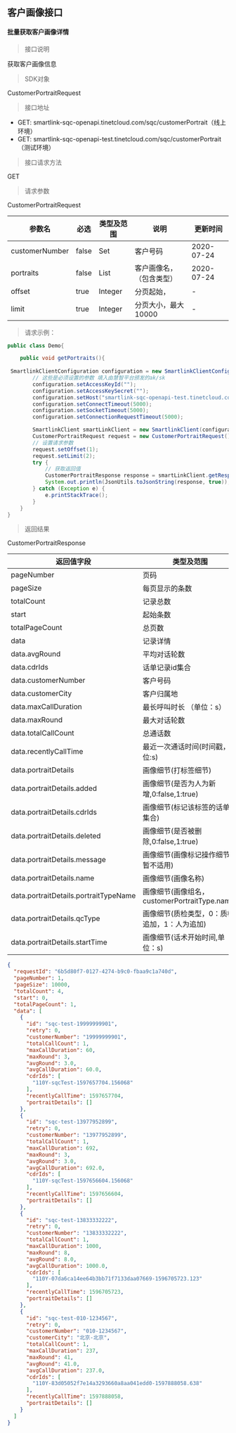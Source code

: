 ## 客户画像接口

#### 批量获取客户画像详情

> 接口说明

获取客户画像信息

> SDK对象

CustomerPortraitRequest

> 接口地址

- GET: smartlink-sqc-openapi.tinetcloud.com/sqc/customerPortrait（线上环境）
- GET: smartlink-sqc-openapi-test.tinetcloud.com/sqc/customerPortrait（测试环境）

> 接口请求方法

GET

> 请求参数

CustomerPortraitRequest


| 参数名         | 必选  | 类型及范围   | 说明                     | 更新时间   |
| -------------- | ----- | ------------ | ------------------------ | ---------- |
| customerNumber | false | Set<String>  | 客户号码                 | 2020-07-24 |
| portraits      | false | List<String> | 客户画像名，（包含类型） | 2020-07-24 |
| offset         | true  | Integer      | 分页起始，               | -          |
| limit          | true  | Integer      | 分页大小，最大 10000     | -          |

> 请求示例：
```java
public class Demo{

    public void getPortraits(){
    
 SmartlinkClientConfiguration configuration = new SmartlinkClientConfiguration();
        // 这些是必须设置的参数 填入由慧智平台颁发的ak/sk
        configuration.setAccessKeyId("");
        configuration.setAccessKeySecret("");
        configuration.setHost("smartlink-sqc-openapi-test.tinetcloud.com", 80);
        configuration.setConnectTimeout(5000);
        configuration.setSocketTimeout(5000);
        configuration.setConnectionRequestTimeout(5000);

        SmartlinkClient smartLinkClient = new SmartlinkClient(configuration);
        CustomerPortraitRequest request = new CustomerPortraitRequest();
        // 设置请求参数
        request.setOffset(1);
        request.setLimit(2);
        try {
            // 获取返回值
            CustomerPortraitResponse response = smartLinkClient.getResponseModel(request);
            System.out.println(JsonUtils.toJsonString(response, true));
        } catch (Exception e) {
            e.printStackTrace();
        }
    }
}
```

> 返回结果

CustomerPortraitResponse

| 返回值字段                            | 类型及范围                                    | 说明                 |
| ------------------------------------- | --------------------------------------------- | -------------------- |
| pageNumber                            | 页码                                          | Double               |
| pageSize                              | 每页显示的条数                                | Double               |
| totalCount                            | 记录总数                                      | Double               |
| start                                 | 起始条数                                      | Double               |
| totalPageCount                        | 总页数                                        | Double               |
| data                                  | 记录详情                                      | Double               |
| data.avgRound                         | 平均对话轮数                                  | Double               |
| data.cdrIds                           | 话单记录id集合                                | List<String>         |
| data.customerNumber                   | 客户号码                                      | String               |
| data.customerCity                     | 客户归属地                                    | String               |
| data.maxCallDuration                  | 最长呼叫时长 （单位：s）                      | Integer              |
| data.maxRound                         | 最大对话轮数                                  | Integer              |
| data.totalCallCount                   | 总通话数                                      | Integer              |
| data.recentlyCallTime                 | 最近一次通话时间(时间戳，单位:s)              | Long                 |
| data.portraitDetails                  | 画像细节(打标签细节)                          | List<PortraitDetail> |
| data.portraitDetails.added            | 画像细节(是否为人为新增,0:false,1:true)       | Short                |
| data.portraitDetails.cdrIds           | 画像细节(标记该标签的话单id集合)              | Set<String>          |
| data.portraitDetails.deleted          | 画像细节(是否被删除,0:false,1:true)           | Short                |
| data.portraitDetails.message          | 画像细节(画像标记操作细节，暂不适用)          | String               |
| data.portraitDetails.name             | 画像细节(画像名称)                            | String               |
| data.portraitDetails.portraitTypeName | 画像细节(画像组名，customerPortraitType.name) | String               |
| data.portraitDetails.qcType           | 画像细节(质检类型，0：质检追加，1：人为追加)  | Short                |
| data.portraitDetails.startTime        | 画像细节(话术开始时间,单位：s)                        | Long                 |

```json
{
  "requestId": "6b5d80f7-0127-4274-b9c0-fbaa9c1a740d",
  "pageNumber": 1,
  "pageSize": 10000,
  "totalCount": 4,
  "start": 0,
  "totalPageCount": 1,
  "data": [
    {
      "id": "sqc-test-19999999901",
      "retry": 0,
      "customerNumber": "19999999901",
      "totalCallCount": 1,
      "maxCallDuration": 60,
      "maxRound": 3,
      "avgRound": 3.0,
      "avgCallDuration": 60.0,
      "cdrIds": [
        "110Y-sqcTest-1597657704.156068"
      ],
      "recentlyCallTime": 1597657704,
      "portraitDetails": []
    },
    {
      "id": "sqc-test-13977952899",
      "retry": 0,
      "customerNumber": "13977952899",
      "totalCallCount": 1,
      "maxCallDuration": 692,
      "maxRound": 3,
      "avgRound": 3.0,
      "avgCallDuration": 692.0,
      "cdrIds": [
        "110Y-sqcTest-1597656604.156068"
      ],
      "recentlyCallTime": 1597656604,
      "portraitDetails": []
    },
    {
      "id": "sqc-test-13833332222",
      "retry": 0,
      "customerNumber": "13833332222",
      "totalCallCount": 1,
      "maxCallDuration": 1000,
      "maxRound": 8,
      "avgRound": 8.0,
      "avgCallDuration": 1000.0,
      "cdrIds": [
        "110Y-07da6ca14ee64b3bb71f7133daa07669-1596705723.123"
      ],
      "recentlyCallTime": 1596705723,
      "portraitDetails": []
    },
    {
      "id": "sqc-test-010-1234567",
      "retry": 0,
      "customerNumber": "010-1234567",
      "customerCity": "北京-北京",
      "totalCallCount": 1,
      "maxCallDuration": 237,
      "maxRound": 41,
      "avgRound": 41.0,
      "avgCallDuration": 237.0,
      "cdrIds": [
        "110Y-83d05052f7e14a3293660a8aa041edd0-1597888058.638"
      ],
      "recentlyCallTime": 1597888058,
      "portraitDetails": []
    }
  ]
}
```

